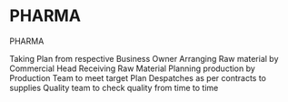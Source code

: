 # PHARMA
PHARMA

Taking Plan from respective Business Owner
Arranging Raw material by Commercial Head
Receiving Raw Material
Planning production by Production Team to meet target
Plan Despatches as per contracts to supplies
Quality team to check quality from time to time 
